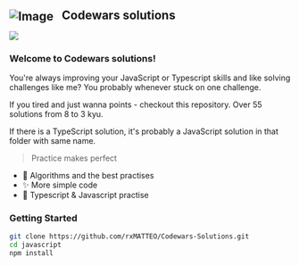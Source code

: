 <div>
  <h2 style="vertical-align: middle; display: inline">
  <img src="https://www.codewars.com/packs/assets/logo.f607a0fb.svg" alt="Image" style="vertical-align: middle; margin-right: 10px;">
    Codewars solutions
</h2>
</div>

![](https://www.codewars.com/users/rxMATTE0/badges/large)

### Welcome to Codewars solutions!

You're always improving your JavaScript or Typescript skills and like solving challenges like me? You probably whenever stuck on one challenge.

If you tired and just wanna points - checkout this repository. Over 55 solutions from 8 to 3 kyu.

If there is a TypeScript solution, it's probably a JavaScript solution in that folder with same name.

> Practice makes perfect

* 🎨 Algorithms and the best practises
* ✨ More simple code
* :bagel: Typescript & Javascript practise

### Getting Started

```bash
git clone https://github.com/rxMATTEO/Codewars-Solutions.git
cd javascript
npm install
```
